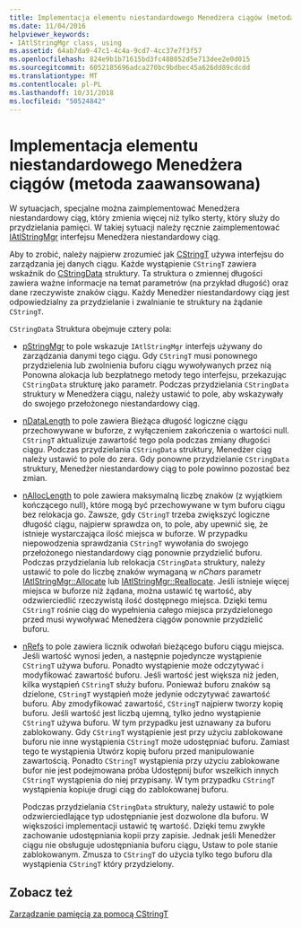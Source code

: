 ```yaml
---
title: Implementacja elementu niestandardowego Menedżera ciągów (metoda zaawansowana)
ms.date: 11/04/2016
helpviewer_keywords:
- IAtlStringMgr class, using
ms.assetid: 64ab7da9-47c1-4c4a-9cd7-4cc37e7f3f57
ms.openlocfilehash: 824e9b1b71615bd3fc488052d5e713dee2e0d015
ms.sourcegitcommit: 6052185696adca270bc9bdbec45a626dd89cdcdd
ms.translationtype: MT
ms.contentlocale: pl-PL
ms.lasthandoff: 10/31/2018
ms.locfileid: "50524842"
---
```

# <a name="implementation-of-a-custom-string-manager-advanced-method"></a>Implementacja elementu niestandardowego Menedżera ciągów (metoda zaawansowana)

W sytuacjach, specjalne można zaimplementować Menedżera niestandardowy ciąg, który zmienia więcej niż tylko sterty, który służy do przydzielania pamięci. W takiej sytuacji należy ręcznie zaimplementować [IAtlStringMgr](../atl-mfc-shared/reference/iatlstringmgr-class.md) interfejsu Menedżera niestandardowy ciąg.

Aby to zrobić, należy najpierw zrozumieć jak [CStringT](../atl-mfc-shared/reference/cstringt-class.md) używa interfejsu do zarządzania jej danych ciągu. Każde wystąpienie `CStringT` zawiera wskaźnik do [CStringData](../atl-mfc-shared/reference/cstringdata-class.md) struktury. Ta struktura o zmiennej długości zawiera ważne informacje na temat parametrów (na przykład długość) oraz dane rzeczywiste znaków ciągu. Każdy Menedżer niestandardowy ciąg jest odpowiedzialny za przydzielanie i zwalnianie te struktury na żądanie `CStringT`.

`CStringData` Struktura obejmuje cztery pola:

- [pStringMgr](../atl-mfc-shared/reference/cstringdata-class.md#pstringmgr) to pole wskazuje `IAtlStringMgr` interfejs używany do zarządzania danymi tego ciągu. Gdy `CStringT` musi ponownego przydzielenia lub zwolnienia buforu ciągu wywoływanych przez nią Ponowna alokacja lub bezpłatnego metody tego interfejsu, przekazując `CStringData` strukturę jako parametr. Podczas przydzielania `CStringData` struktury w Menedżera ciągu, należy ustawić to pole, aby wskazywały do swojego przełożonego niestandardowy ciąg.

- [nDataLength](../atl-mfc-shared/reference/cstringdata-class.md#ndatalength) to pole zawiera Bieżąca długość logiczne ciągu przechowywane w buforze, z wyłączeniem zakończenia o wartości null. `CStringT` aktualizuje zawartość tego pola podczas zmiany długości ciągu. Podczas przydzielania `CStringData` struktury, Menedżer ciąg należy ustawić to pole do zera. Gdy ponowne przydzielanie `CStringData` struktury, Menedżer niestandardowy ciąg to pole powinno pozostać bez zmian.

- [nAllocLength](../atl-mfc-shared/reference/cstringdata-class.md#nalloclength) to pole zawiera maksymalną liczbę znaków (z wyjątkiem kończącego null), które mogą być przechowywane w tym buforu ciągu bez relokacja go. Zawsze, gdy `CStringT` trzeba zwiększyć logiczne długość ciągu, najpierw sprawdza on, to pole, aby upewnić się, że istnieje wystarczająca ilość miejsca w buforze. W przypadku niepowodzenia sprawdzania `CStringT` wywołania do swojego przełożonego niestandardowy ciąg ponownie przydzielić buforu. Podczas przydzielania lub relokacja `CStringData` struktury, należy ustawić to pole do liczbę znaków wymaganą w *nChars* parametr [IAtlStringMgr::Allocate](../atl-mfc-shared/reference/iatlstringmgr-class.md#allocate) lub [IAtlStringMgr::Reallocate](../atl-mfc-shared/reference/iatlstringmgr-class.md#reallocate). Jeśli istnieje więcej miejsca w buforze niż żądana, można ustawić tę wartość, aby odzwierciedlić rzeczywistą ilość dostępnego miejsca. Dzięki temu `CStringT` rośnie ciąg do wypełnienia całego miejsca przydzielonego przed musi wywoływać Menedżera ciągów ponownie przydzielić buforu.

- [nRefs](../atl-mfc-shared/reference/cstringdata-class.md#nrefs) to pole zawiera licznik odwołań bieżącego buforu ciągu miejsca. Jeśli wartość wynosi jeden, a następnie pojedyncze wystąpienie `CStringT` używa buforu. Ponadto wystąpienie może odczytywać i modyfikować zawartość buforu. Jeśli wartość jest większa niż jeden, kilka wystąpień `CStringT` służy buforu. Ponieważ buforu znaków są dzielone, `CStringT` wystąpień może jedynie odczytywać zawartość buforu. Aby zmodyfikować zawartość, `CStringT` najpierw tworzy kopię buforu. Jeśli wartość jest liczbą ujemną, tylko jedno wystąpienie `CStringT` używa buforu. W tym przypadku jest uznawany za buforu zablokowany. Gdy `CStringT` wystąpienie jest przy użyciu zablokowane buforu nie inne wystąpienia `CStringT` może udostępniać buforu. Zamiast tego te wystąpienia Utwórz kopię buforu przed manipulowanie zawartością. Ponadto `CStringT` wystąpienia przy użyciu zablokowane bufor nie jest podejmowana próba Udostępnij bufor wszelkich innych `CStringT` wystąpienia do niej przypisany. W tym przypadku `CStringT` wystąpienia kopiuje drugi ciąg do zablokowanej buforu.

   Podczas przydzielania `CStringData` struktury, należy ustawić to pole odzwierciedlające typ udostępnianie jest dozwolone dla buforu. W większości implementacji ustawić tę wartość. Dzięki temu zwykłe zachowanie udostępniania kopii przy zapisie. Jednak jeśli Menedżer ciągu nie obsługuje udostępniania buforu ciągu, Ustaw to pole stanie zablokowanym. Zmusza to `CStringT` do użycia tylko tego buforu dla wystąpienia `CStringT` który przydzielony.

## <a name="see-also"></a>Zobacz też

[Zarządzanie pamięcią za pomocą CStringT](../atl-mfc-shared/memory-management-with-cstringt.md)

